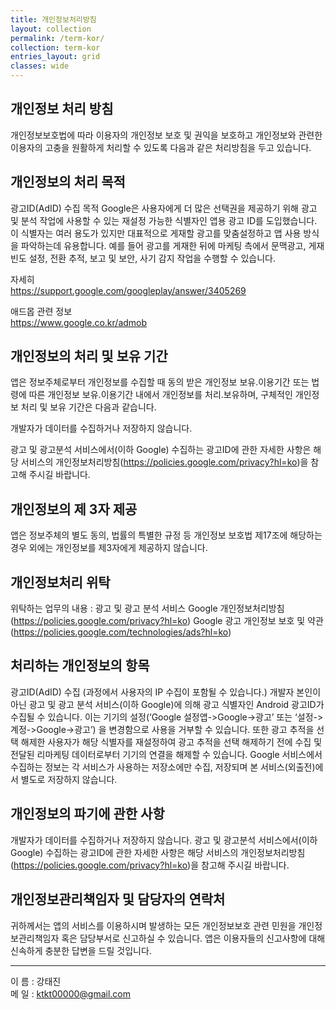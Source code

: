 ```yaml
---
title: 개인정보처리방침
layout: collection
permalink: /term-kor/
collection: term-kor
entries_layout: grid
classes: wide
---
```


개인정보 처리 방침
----------------
개인정보보호법에 따라 이용자의 개인정보 보호 및 권익을 보호하고 개인정보와 관련한 이용자의 고충을 원활하게 처리할 수 있도록 다음과 같은 처리방침을 두고 있습니다.
  
개인정보의 처리 목적
------------------
  
광고ID(AdID) 수집 목적
Google은 사용자에게 더 많은 선택권을 제공하기 위해 광고 및 분석 작업에 사용할 수 있는 재설정 가능한 식별자인 앱용 광고 ID를 도입했습니다. 이 식별자는 여러 용도가 있지만 대표적으로 게재할 광고를 맞춤설정하고 앱 사용 방식을 파악하는데 유용합니다. 
예를 들어 광고를 게재한 뒤에 마케팅 측에서 문맥광고, 게재빈도 설정, 전환 추적, 보고 및 보안, 사기 감지 작업을 수행할 수 있습니다.

자세히  
<https://support.google.com/googleplay/answer/3405269>
 
애드몹 관련 정보  
<https://www.google.co.kr/admob>
  
개인정보의 처리 및 보유 기간
------------------
앱은 정보주체로부터 개인정보를 수집할 때 동의 받은 개인정보 보유․이용기간 또는 법령에 따른 개인정보 보유․이용기간 내에서 개인정보를 처리․보유하며, 구체적인 개인정보 처리 및 보유 기간은 다음과 같습니다.
 
개발자가 데이터를 수집하거나 저장하지 않습니다.
 
광고 및 광고분석 서비스에서(이하 Google) 수집하는 광고ID에 관한 자세한 사항은 해당 서비스의 개인정보처리방침(<https://policies.google.com/privacy?hl=ko>)을 참고해 주시길 바랍니다.
 
개인정보의 제 3자 제공
------------------

앱은 정보주체의 별도 동의, 법률의 특별한 규정 등 개인정보 보호법 제17조에 해당하는 경우 외에는 개인정보를 제3자에게 제공하지 않습니다.
 
개인정보처리 위탁
------------------
   
위탁하는 업무의 내용 : 광고 및 광고 분석 서비스
Google 개인정보처리방침 (<https://policies.google.com/privacy?hl=ko>)
Google 광고 개인정보 보호 및 약관 (<https://policies.google.com/technologies/ads?hl=ko>)
   
처리하는 개인정보의 항목
------------------
 
광고ID(AdID) 수집 (과정에서 사용자의 IP 수집이 포함될 수 있습니다.)
개발자 본인이 아닌 광고 및 광고 분석 서비스(이하 Google)에 의해 광고 식별자인 Android 광고ID가 수집될 수 있습니다.
이는 기기의 설정(‘Google 설정앱->Google->광고’ 또는 ‘설정->계정->Google->광고’) 을 변경함으로 사용을 거부할 수 있습니다.
또한 광고 추적을 선택 해제한 사용자가 해당 식별자를 재설정하여 광고 추적을 선택 해제하기 전에 수집 및 전달된 리마케팅 데이터로부터 기기의 연결을 해제할 수 있습니다.
Google 서비스에서 수집하는 정보는 각 서비스가 사용하는 저장소에만 수집, 저장되며 본 서비스(외출전)에서 별도로 저장하지 않습니다.
  
개인정보의 파기에 관한 사항
------------------
  
개발자가 데이터를 수집하거나 저장하지 않습니다.
광고 및 광고분석 서비스에서(이하 Google) 수집하는 광고ID에 관한 자세한 사항은 해당 서비스의 개인정보처리방침(<https://policies.google.com/privacy?hl=ko>)을 참고해 주시길 바랍니다.

개인정보관리책임자 및 담당자의 연락처
------------------
귀하께서는 앱의 서비스를 이용하시며 발생하는 모든 개인정보보호 관련 민원을 개인정보관리책임자 혹은 담당부서로 신고하실 수 있습니다. 앱은 이용자들의 신고사항에 대해 신속하게 충분한 답변을 드릴 것입니다.
    
------------------
    
이 름 : 강태진  
메 일 : <ktkt00000@gmail.com>